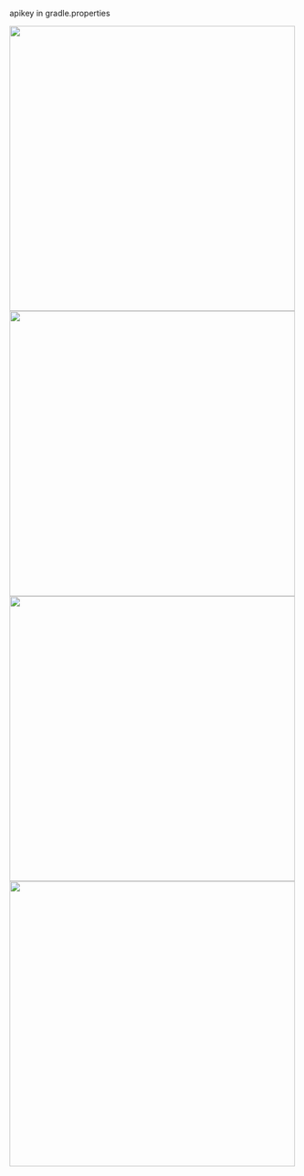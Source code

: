 apikey in gradle.properties

<img src="[path/to/screenshot.png](https://github.com/user-attachments/assets/b32701de-6c91-48f8-9965-652ae930ea02)" width="500">
<img src="[path/to/screenshot.png](https://github.com/user-attachments/assets/d5e471bb-3d50-466e-b5a1-fce80d9bd25f)" width="500">
<img src="[path/to/screenshot.png](https://github.com/user-attachments/assets/d632a822-c272-4ffa-b6c4-3c6031ca4411)" width="500">
<img src="[path/to/screenshot.png](https://github.com/user-attachments/assets/bb10a807-296e-468b-973e-a2a605e4f75e)" width="500">
